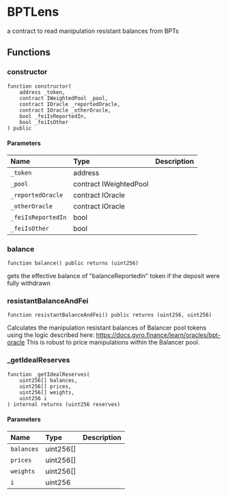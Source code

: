 # BPTLens

a contract to read manipulation resistant balances from BPTs

## Functions

### constructor

```solidity
function constructor(
    address _token,
    contract IWeightedPool _pool,
    contract IOracle _reportedOracle,
    contract IOracle _otherOracle,
    bool _feiIsReportedIn,
    bool _feiIsOther
) public
```

#### Parameters

| Name | Type | Description |
| :--- | :--- | :---------- |
| `_token` | address |  |
| `_pool` | contract IWeightedPool |  |
| `_reportedOracle` | contract IOracle |  |
| `_otherOracle` | contract IOracle |  |
| `_feiIsReportedIn` | bool |  |
| `_feiIsOther` | bool |  |

### balance

```solidity
function balance() public returns (uint256)
```

gets the effective balance of "balanceReportedIn" token if the deposit were fully withdrawn

### resistantBalanceAndFei

```solidity
function resistantBalanceAndFei() public returns (uint256, uint256)
```

Calculates the manipulation resistant balances of Balancer pool tokens using the logic described here:
https://docs.gyro.finance/learn/oracles/bpt-oracle
This is robust to price manipulations within the Balancer pool.

### _getIdealReserves

```solidity
function _getIdealReserves(
    uint256[] balances,
    uint256[] prices,
    uint256[] weights,
    uint256 i
) internal returns (uint256 reserves)
```

#### Parameters

| Name | Type | Description |
| :--- | :--- | :---------- |
| `balances` | uint256[] |  |
| `prices` | uint256[] |  |
| `weights` | uint256[] |  |
| `i` | uint256 |  |

